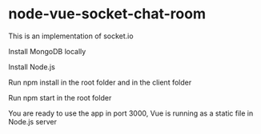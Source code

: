 # node-vue-socket-chat-room
This is an implementation of socket.io

Install MongoDB locally

Install Node.js

Run npm install in the root folder and in the client folder

Run npm start in the root folder

You are ready to use the app in port 3000, Vue is running as a static file in Node.js server
